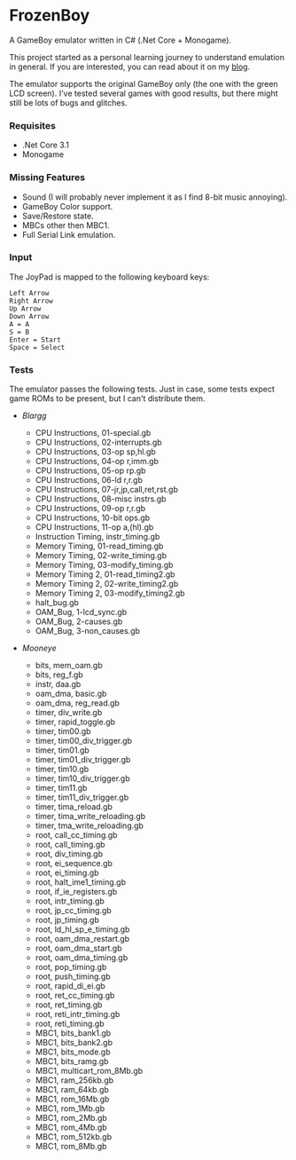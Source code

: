# FrozenBoy
A GameBoy emulator written in C# (.Net Core + Monogame).

This project started as a personal learning journey to understand emulation in general. If you are interested, you can read about it on my [blog](https://robertovaccari.com/blog/2020_09_26_gameboy_emulator/).

The emulator supports the original GameBoy only (the one with the green LCD screen). I've tested several games with good results, but there might still be lots of bugs and glitches.

### Requisites
- .Net Core 3.1
- Monogame

### Missing Features
- Sound (I will probably never implement it as I find 8-bit music annoying).
- GameBoy Color support.
- Save/Restore state.
- MBCs other then MBC1.
- Full Serial Link emulation.

### Input
The JoyPad is mapped to the following keyboard keys:

```
Left Arrow
Right Arrow
Up Arrow
Down Arrow
A = A
S = B
Enter = Start
Space = Select
```

### Tests
The emulator passes the following tests. Just in case, some tests expect game ROMs to be present, but I can't distribute them.

- *Blargg*
    - CPU Instructions, 01-special.gb
    - CPU Instructions, 02-interrupts.gb
    - CPU Instructions, 03-op sp,hl.gb
    - CPU Instructions, 04-op r,imm.gb
    - CPU Instructions, 05-op rp.gb
    - CPU Instructions, 06-ld r,r.gb
    - CPU Instructions, 07-jr,jp,call,ret,rst.gb
    - CPU Instructions, 08-misc instrs.gb
    - CPU Instructions, 09-op r,r.gb
    - CPU Instructions, 10-bit ops.gb
    - CPU Instructions, 11-op a,(hl).gb
    - Instruction Timing, instr_timing.gb
    - Memory Timing, 01-read_timing.gb
    - Memory Timing, 02-write_timing.gb
    - Memory Timing, 03-modify_timing.gb
    - Memory Timing 2, 01-read_timing2.gb
    - Memory Timing 2, 02-write_timing2.gb
    - Memory Timing 2, 03-modify_timing2.gb
    - halt_bug.gb
    - OAM_Bug, 1-lcd_sync.gb
    - OAM_Bug, 2-causes.gb
    - OAM_Bug, 3-non_causes.gb

- *Mooneye*
    - bits,	mem_oam.gb
    - bits,	reg_f.gb
    - instr, daa.gb
    - oam_dma, basic.gb
    - oam_dma, reg_read.gb
    - timer, div_write.gb
    - timer, rapid_toggle.gb
    - timer, tim00.gb
    - timer, tim00_div_trigger.gb
    - timer, tim01.gb
    - timer, tim01_div_trigger.gb
    - timer, tim10.gb
    - timer, tim10_div_trigger.gb
    - timer, tim11.gb
    - timer, tim11_div_trigger.gb
    - timer, tima_reload.gb
    - timer, tima_write_reloading.gb
    - timer, tma_write_reloading.gb
    - root,	call_cc_timing.gb
    - root,	call_timing.gb
    - root,	div_timing.gb
    - root,	ei_sequence.gb
    - root,	ei_timing.gb
    - root,	halt_ime1_timing.gb
    - root,	if_ie_registers.gb
    - root,	intr_timing.gb
    - root,	jp_cc_timing.gb
    - root,	jp_timing.gb
    - root,	ld_hl_sp_e_timing.gb
    - root,	oam_dma_restart.gb
    - root,	oam_dma_start.gb
    - root,	oam_dma_timing.gb
    - root,	pop_timing.gb
    - root,	push_timing.gb
    - root,	rapid_di_ei.gb
    - root,	ret_cc_timing.gb
    - root,	ret_timing.gb
    - root,	reti_intr_timing.gb
    - root,	reti_timing.gb
    - MBC1, bits_bank1.gb	
    - MBC1, bits_bank2.gb	
    - MBC1, bits_mode.gb	
    - MBC1, bits_ramg.gb	
    - MBC1, multicart_rom_8Mb.gb
    - MBC1, ram_256kb.gb	
    - MBC1, ram_64kb.gb	
    - MBC1, rom_16Mb.gb	
    - MBC1, rom_1Mb.gb	
    - MBC1, rom_2Mb.gb	
    - MBC1, rom_4Mb.gb	
    - MBC1, rom_512kb.gb	
    - MBC1, rom_8Mb.gb	
